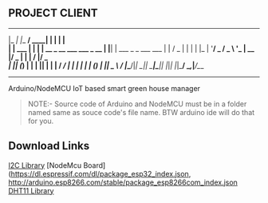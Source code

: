 ## PROJECT CLIENT

_____   _______ _____                     _    _                      
|_   _| |__   __/ ____|                   | |  | |                     
  | |  ___ | | | |  __ _ __ ___  ___ _ __ | |__| | ___  _   _ ___  ___ 
  | | / _ \| | | | |_ | '__/ _ \/ _ \ '_ \|  __  |/ _ \| | | / __|/ _ \
 _| || (_) | | | |__| | | |  __/  __/ | | | |  | | (_) | |_| \__ \  __/
|_____\___/|_|  \_____|_|  \___|\___|_| |_|_|  |_|\___/ \__,_|___/\___
**********************************************************************
Arduino/NodeMCU IoT based smart green house manager


> NOTE:- Source code of Arduino and NodeMCU must be in a folder named same as souce code's file name.
BTW arduino ide will do that for you.

## Download Links
[I2C Library](https://cdn.instructables.com/ORIG/FUL/EZKW/J2UPIAO3/FULEZKWJ2UPIAO3.rar)
[NodeMcu Board](https://dl.espressif.com/dl/package_esp32_index.json, http://arduino.esp8266.com/stable/package_esp8266com_index.json
[DHT11 Library](https://www.circuitbasics.com/wp-content/uploads/2015/10/DHTLib.zip)

